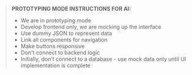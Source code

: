 > **PROTOTYPING MODE INSTRUCTIONS FOR AI:**
> - We are in prototyping mode
> - Develop frontend only, we are mocking up the interface
> - Use dummy JSON to represent data
> - Link all components for navigation
> - Make buttons responsive
> - Don't connect to backend logic
> - Initially, don't connect to a database - use mock data only until UI implementation is complete
